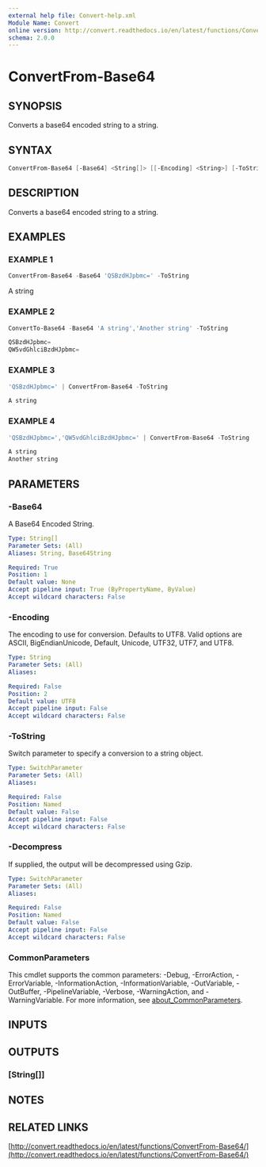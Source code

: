 ```yaml
---
external help file: Convert-help.xml
Module Name: Convert
online version: http://convert.readthedocs.io/en/latest/functions/ConvertFrom-Base64/
schema: 2.0.0
---
```


# ConvertFrom-Base64

## SYNOPSIS

Converts a base64 encoded string to a string.

## SYNTAX

```powershell
ConvertFrom-Base64 [-Base64] <String[]> [[-Encoding] <String>] [-ToString] [-Decompress] [<CommonParameters>]
```

## DESCRIPTION

Converts a base64 encoded string to a string.

## EXAMPLES

### EXAMPLE 1

```powershell
ConvertFrom-Base64 -Base64 'QSBzdHJpbmc=' -ToString
```

A string

### EXAMPLE 2

```powershell
ConvertTo-Base64 -Base64 'A string','Another string' -ToString

QSBzdHJpbmc=
QW5vdGhlciBzdHJpbmc=
```

### EXAMPLE 3

```powershell
'QSBzdHJpbmc=' | ConvertFrom-Base64 -ToString

A string
```

### EXAMPLE 4

```powershell
'QSBzdHJpbmc=','QW5vdGhlciBzdHJpbmc=' | ConvertFrom-Base64 -ToString

A string
Another string
```

## PARAMETERS

### -Base64

A Base64 Encoded String.

```yaml
Type: String[]
Parameter Sets: (All)
Aliases: String, Base64String

Required: True
Position: 1
Default value: None
Accept pipeline input: True (ByPropertyName, ByValue)
Accept wildcard characters: False
```

### -Encoding

The encoding to use for conversion.
Defaults to UTF8.
Valid options are ASCII, BigEndianUnicode, Default, Unicode, UTF32, UTF7, and UTF8.

```yaml
Type: String
Parameter Sets: (All)
Aliases:

Required: False
Position: 2
Default value: UTF8
Accept pipeline input: False
Accept wildcard characters: False
```

### -ToString

Switch parameter to specify a conversion to a string object.

```yaml
Type: SwitchParameter
Parameter Sets: (All)
Aliases:

Required: False
Position: Named
Default value: False
Accept pipeline input: False
Accept wildcard characters: False
```

### -Decompress

If supplied, the output will be decompressed using Gzip.

```yaml
Type: SwitchParameter
Parameter Sets: (All)
Aliases:

Required: False
Position: Named
Default value: False
Accept pipeline input: False
Accept wildcard characters: False
```

### CommonParameters

This cmdlet supports the common parameters: -Debug, -ErrorAction, -ErrorVariable, -InformationAction, -InformationVariable, -OutVariable, -OutBuffer, -PipelineVariable, -Verbose, -WarningAction, and -WarningVariable. For more information, see [about_CommonParameters](http://go.microsoft.com/fwlink/?LinkID=113216).

## INPUTS

## OUTPUTS

### [String[]]

## NOTES

## RELATED LINKS

[http://convert.readthedocs.io/en/latest/functions/ConvertFrom-Base64/](http://convert.readthedocs.io/en/latest/functions/ConvertFrom-Base64/)
